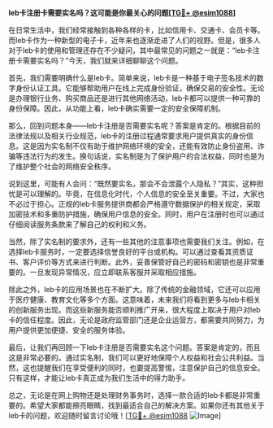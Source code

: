 **leb卡注册卡需要实名吗？这可能是你最关心的问题[[TG💪+ @esim1088](https://t.me/s/esim1088)]**

在日常生活中，我们经常接触到各种各样的卡，比如信用卡、交通卡、会员卡等。而leb卡作为一种新型的电子卡，近年来也逐渐走进了人们的视野。但是，很多人对于leb卡的使用和管理还存在不少疑问，其中最常见的问题之一就是：“leb卡注册卡需要实名吗？”今天，我们就来详细聊聊这个问题。

首先，我们需要明确什么是leb卡。简单来说，leb卡是一种基于电子签名技术的数字身份认证工具。它能够帮助用户在线上完成身份验证，确保交易的安全性。无论是办理银行业务、购买商品还是进行其他网络活动，leb卡都可以提供一种可靠的身份保障。因此，从功能上看，leb卡确实需要一定的安全保障机制。

那么，回到问题本身——leb卡注册是否需要实名呢？答案是肯定的。根据目前的法律法规以及相关行业规范，leb卡的注册过程通常要求用户提供真实的身份信息。这是因为实名制不仅有助于维护网络环境的安全，还能有效防止身份盗用、诈骗等违法行为的发生。换句话说，实名制是为了保护用户的合法权益，同时也是为了维护整个社会的网络安全秩序。

说到这里，可能有人会问：“既然要实名，那会不会泄露个人隐私？”其实，这种担忧是可以理解的。毕竟，在信息化时代，个人信息的安全至关重要。不过，大家也不必过于担心。正规的leb卡服务提供商都会严格遵守数据保护的相关规定，采取加密技术和多重防护措施，确保用户信息的安全。同时，用户在注册时也可以通过仔细阅读服务条款来了解自己的权利和义务。

当然，除了实名制的要求外，还有一些其他的注意事项也需要我们关注。例如，在选择leb卡服务时，一定要选择信誉良好的平台或机构。可以通过查看其资质证书、客户评价等方式来进行判断。此外，妥善保管好自己的密码和密钥也是非常重要的。一旦发现异常情况，应立即联系客服并采取相应措施。

除此之外，leb卡的应用场景也在不断扩大。除了传统的金融领域，它还可以应用于医疗健康、教育文化等多个方面。这意味着，未来我们将看到更多与leb卡相关的创新服务出现。而这些新服务能否顺利推广开来，很大程度上取决于用户对leb卡的信任程度。因此，无论是政府监管部门还是企业运营方，都需要共同努力，为用户提供更加便捷、安全的服务体验。

最后，让我们再回顾一下leb卡注册是否需要实名这个问题。答案是肯定的，而且这是非常必要的。通过实名制，我们可以更好地保障个人权益和社会公共利益。当然，这也提醒我们在享受便利的同时，也要提高警惕，注意保护自己的信息安全。只有这样，才能让leb卡真正成为我们生活中的得力助手。

总之，无论是在网上购物还是处理财务事务时，选择一款合适的leb卡都是非常重要的。希望大家都能擦亮眼睛，找到最适合自己的解决方案。如果你还有其他关于leb卡的问题，欢迎随时留言讨论哦！[[TG💪+ @esim1088](https://t.me/s/esim1088) ![Image](https://i.postimg.cc/4NQfJmqS/Snipaste-2025-05-13-00-14-12.png)]